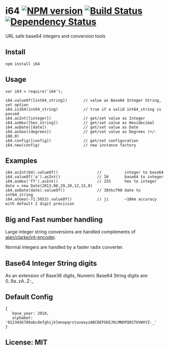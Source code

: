 # i64 [![NPM version](https://badge.fury.io/js/i64.png)](http://badge.fury.io/js/i64) [![Build Status](https://travis-ci.org/angleman/i64.png)](https://travis-ci.org/angleman/geos-major) [![Dependency Status](https://gemnasium.com/angleman/i64.png)](https://gemnasium.com/angleman/i64) 

URL safe base64 integers and conversion tools

## Install

```
npm install i64
```

## Usage

```
var i64 = require('i64');

i64.valueOf([int64_string])       // value as Base64 Integer String, set option
i64.isI64(int64_string)           // true if a valid int64_string is passed
i64.asInt([integer])              // get/set value as Integer
i64.asHex([hex_string])           // get/set value as Hexidecimal
i64.asDate([date])                // get/set value as Date
i64.asGeo([degrees])              // get/set value as Degrees (+/- 180.0)
i64.config([config])              // get/set configuration
i64.new(config)                   // new instance factory
```

## Examples

```
i64.asInt(64).valueOf()                 // _        integer to base64
i64.valueOf('a').asInt()                // 10       base64 to integer 
i64.asHex('ff').asInt()                 // 255      hex to integer
date = new Date(2013,08,29,20,12,15,0)
i64.asDate(date).valueOf()              // 38tkcf00 date to int64_string 
i64.asGeo(-71.5653).valueOf()           // ji       ~10km accuracy with default 2 digit precision
```

## Big and Fast number handling

Large integer string conversions are handled complements of [alan/clarke/int-encoder](http://github.com/alanclarke/int-encoder).

Normal integers are handled by a faster radix converter.

## Base64 Integer String digits

As an extension of Base36 digits, Numeric Base64 String digits are: 0..9a..zA..Z-_

## Default Config

```
{ 
   base_year: 2010,
   alphabet:  '0123456789abcdefghijklmnopqrstuvwxyzABCDEFGHIJKLMNOPQRSTUVWXYZ-_'
}
```

## License: MIT

